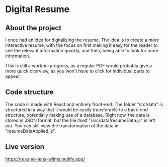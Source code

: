 # Digital Resume

## About the project

I once had an idea for digitalizing the resume. The idea is to create a more interactive resume, with the focus on first making it easy for the reader to see the relevant information quickly, and then, being able to look for more information.

This is still a work-in-progress, as a regular PDF would probably give a more quick overview, as you won't have to click for individual parts to appear.

## Code structure

The code is made with React and entirely front-end. The folder "src/data" is structured in a way that it would be easily transferable to a back-end structure, potentially making use of a database. Right now, the data is stored in JSON format, but the file itself "/src/data/resumeData.js" is left out. You can still view the transformation of the data in "resumeDataApplied.js".

## Live version

https://resume-jens-wilms.netlify.app/
